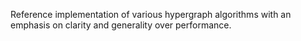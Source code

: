 Reference implementation of various hypergraph algorithms with an emphasis on
clarity and generality over performance.
